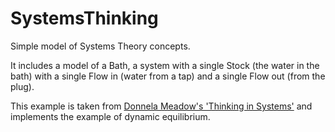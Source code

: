 SystemsThinking
===============

Simple model of Systems Theory concepts.

It includes a model of a Bath, a system with a single Stock (the water in the bath) with a single Flow in (water from a tap) and a single Flow out (from the plug).

This example is taken from [Donnela Meadow's 'Thinking in Systems'](http://www.amazon.co.uk/gp/product/B005VSRFEA?btkr=1) and implements the example of dynamic equilibrium.
